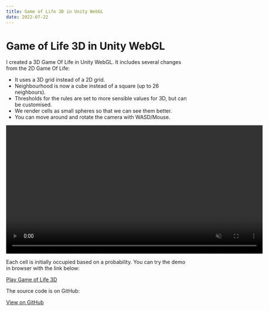 ```yaml
---
title: Game of Life 3D in Unity WebGL
date: 2022-07-22
---
```


# Game of Life 3D in Unity WebGL

I created a 3D Game Of Life in Unity WebGL. It includes several changes from the 2D Game Of Life:

* It uses a 3D grid instead of a 2D grid.
* Neighbourhood is now a cube instead of a square (up to 26 neighbours).
* Thresholds for the rules are set to more sensible values for 3D, but can be customised.
* We render cells as small spheres so that we can see them better.
* You can move around and rotate the camera with WASD/Mouse.

<video controls width="700" muted>
  <source src="/static/image/game-of-life.mp4" type="video/mp4">
  Your browser does not support HTML5 video.
</video>

Each cell is initially occupied based on a probability. You can try the demo in browser with the link below:

[Play Game of Life 3D](/fun/game-of-life-3d)

The source code is on GitHub:

[View on GitHub](https://github.com/jackbrookes/game-of-life-3d-unity/tree/main/Assets/Scripts)